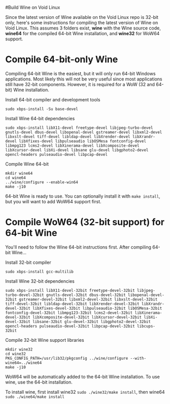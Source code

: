#Build Wine on Void Linux

Since the latest version of Wine available on the Void Linux repo is 32-bit only, here's some instructions for compiling the latest version of Wine on Void Linux. This assumes 3 folders exist, **wine** with the Wine source code, **wine64** for the compiled 64-bit Wine installation, and **wine32** for WoW64 support.

Compile 64-bit-only Wine
========================
Compiling 64-bit Wine is the easiest, but it will only run 64-bit Windows applications. Most likely this will not be very useful since most applications still have 32-bit components. However, it is required for a WoW (32 and 64-bit) Wine installation.

Install 64-bit compiler and development tools
```
sudo xbps-install -Su base-devel
```

Install Wine 64-bit dependencies
```
sudo xbps-install libX11-devel freetype-devel libjpeg-turbo-devel gnutls-devel dbus-devel libopenal-devel gstreamer-devel libxml2-devel libxslt-devel tiff-devel libldap-devel libXrender-devel libXrandr-devel libXfixes-devel libpulseaudio libOSMesa fontconfig-devel libmpg123 lcms2-devel libXinerama-devel libXcomposite-devel libXcursor-devel libXi-devel libsane glu-devel libgphoto2-devel opencl-headers pulseaudio-devel libpcap-devel
```

Compile Wine 64-bit
```
mkdir wine64
cd wine64
../wine/configure --enable-win64
make -j10
```

64-bit Wine is ready to use. You can optionally install it with `make install`, but you will want to add WoW64 support first.

Compile WoW64 (32-bit support) for 64-bit Wine
==============================================
You'll need to follow the Wine 64-bit instructions first.
After compiling 64-bit Wine...

Install 32-bit compiler
```
sudo xbps-install gcc-multilib
```

Install Wine 32-bit dependencies
```
sudo xbps-install libX11-devel-32bit freetype-devel-32bit libjpeg-turbo-devel-32bit gnutls-devel-32bit dbus-devel-32bit libopenal-devel-32bit gstreamer-devel-32bit libxml2-devel-32bit libxslt-devel-32bit tiff-devel-32bit libldap-devel-32bit libXrender-devel-32bit libXrandr-devel-32bit libXfixes-devel-32bit libpulseaudio-32bit libOSMesa-32bit fontconfig-devel-32bit libmpg123-32bit lcms2-devel-32bit libXinerama-devel-32bit libXcomposite-devel-32bit libXcursor-devel-32bit libXi-devel-32bit libsane-32bit glu-devel-32bit libgphoto2-devel-32bit opencl-headers pulseaudio-devel-32bit libpcap-devel-32bit libcups-32bit
```

Compile 32-bit Wine support libraries
```
mkdir wine32
cd wine32
PKG_CONFIG_PATH=/usr/lib32/pkgconfig ../wine/configure --with-wine64=../wine64
make -j10
```

WoW64 will be automatically added to the 64-bit Wine installation. To use wine, use the 64-bit installation.

To install wine, first install wine32 `sudo ./wine32/make install`, then wine64 `sudo ./wine64/make install`
